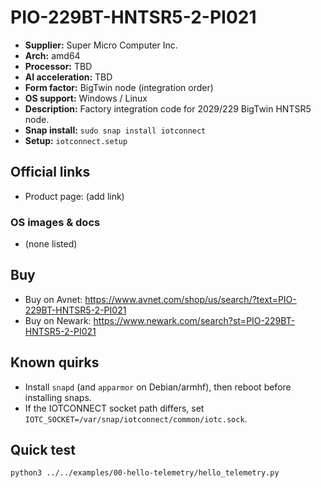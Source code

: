 # PIO-229BT-HNTSR5-2-PI021

- **Supplier:** Super Micro Computer  Inc.
- **Arch:** amd64
- **Processor:** TBD
- **AI acceleration:** TBD
- **Form factor:** BigTwin node (integration order)
- **OS support:** Windows / Linux
- **Description:** Factory integration code for 2029/229 BigTwin HNTSR5 node.
- **Snap install:** `sudo snap install iotconnect`
- **Setup:** `iotconnect.setup`

## Official links
- Product page: (add link)

### OS images & docs
- (none listed)

## Buy
- Buy on Avnet: https://www.avnet.com/shop/us/search/?text=PIO-229BT-HNTSR5-2-PI021
- Buy on Newark: https://www.newark.com/search?st=PIO-229BT-HNTSR5-2-PI021

## Known quirks
- Install `snapd` (and `apparmor` on Debian/armhf), then reboot before installing snaps.
- If the IOTCONNECT socket path differs, set `IOTC_SOCKET=/var/snap/iotconnect/common/iotc.sock`.

## Quick test
```bash
python3 ../../examples/00-hello-telemetry/hello_telemetry.py
```
